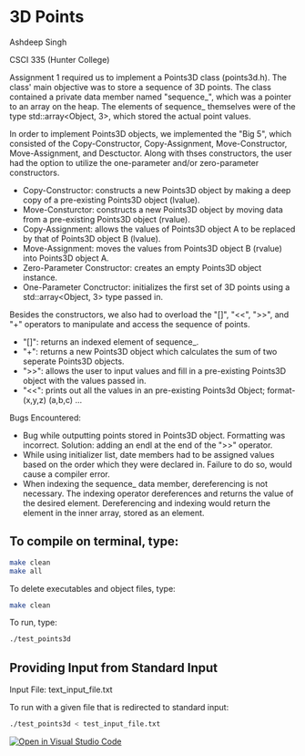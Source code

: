 # 3D Points
Ashdeep Singh

CSCI 335 (Hunter College)

Assignment 1 required us to implement a Points3D class (points3d.h). The class' main objective was to store a sequence of 3D points. The class contained a private data member named "sequence_", which was a pointer to an array on the heap. The elements of sequence_ themselves were of the type std::array<Object, 3>, which stored the actual point values. 

In order to implement Points3D objects, we implemented the "Big 5", which consisted of the Copy-Constructor, Copy-Assignment, Move-Constructor, Move-Assignment, and Desctuctor. Along with thses constructors, the user had the option to utilize the one-parameter and/or zero-parameter constructors. 
  
  * Copy-Constructor: constructs a new Points3D object by making a deep copy of a pre-existing Points3D object (lvalue).
  * Move-Consturctor: constructs a new Points3D object by moving data from a pre-existing Points3D object (rvalue).
  * Copy-Assignment: allows the values of Points3D object A to be replaced by that of Points3D object B (lvalue). 
  * Move-Assignment: moves the values from Points3D object B (rvalue) into Points3D object A.
  * Zero-Parameter Constructor: creates an empty Points3D object instance.
  * One-Parameter Conctructor: initializes the first set of 3D points using a std::array<Object, 3> type passed in.
 
 Besides the constructors, we also had to overload the "[]", "<<", ">>", and "+" operators to manipulate and access the sequence of points. 
  * "[]": returns an indexed element of sequence_.
  * "+": returns a new Points3D object which calculates the sum of two seperate Points3D objects. 
  * ">>": allows the user to input values and fill in a pre-existing Points3D object with the values passed in.
  * "<<": prints out all the values in an pre-existing Points3d Object; format- (x,y,z) (a,b,c) ...

Bugs Encountered:
  * Bug while outputting points stored in Points3D object. Formatting was incorrect. Solution: adding an endl at the end of the ">>" operator.
  * While using initializer list, date members had to be assigned values based on the order which they were declared in. Failure to do so, would cause a compiler error. 
  * When indexing the sequence_ data member, dereferencing is not necessary. The indexing operator dereferences and returns the value of the desired element. Dereferencing and indexing would return the element in the inner array, stored as an element. 


## To compile on terminal, type:

```bash
make clean
make all
```

To delete executables and object files, type:

```bash
make clean
```

To run, type:

```bash
./test_points3d
```

## Providing Input from Standard Input

Input File: text_input_file.txt

To run with a given file that is redirected to standard input:

```bash
./test_points3d < test_input_file.txt
```

[![Open in Visual Studio Code](https://classroom.github.com/assets/open-in-vscode-f059dc9a6f8d3a56e377f745f24479a46679e63a5d9fe6f495e02850cd0d8118.svg)](https://classroom.github.com/online_ide?assignment_repo_id=6982735&assignment_repo_type=AssignmentRepo)


